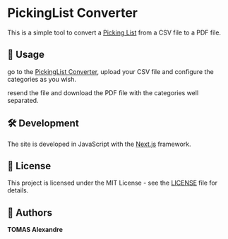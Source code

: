 PickingList Converter
=====================

This is a simple tool to convert a [Picking List](https://addons.prestashop.com/en/preparation-shipping/45655-picking-list-list-of-product-to-be-shipped.html) from a CSV file to a PDF file.

## 📌 Usage

go to the [PickingList Converter](https://pickinglistconverter.tomas18.com/), upload your CSV file and configure the categories as you wish.

resend the file and download the PDF file with the categories well separated.

## 🛠 Development

The site is developed in JavaScript with the [Next.js](https://nextjs.org/) framework.

## 📜 License

This project is licensed under the MIT License - see the [LICENSE](LICENSE) file for details.

## 📝 Authors

**TOMAS Alexandre**